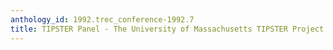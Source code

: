 ```yaml
---
anthology_id: 1992.trec_conference-1992.7
title: TIPSTER Panel - The University of Massachusetts TIPSTER Project
---
```

